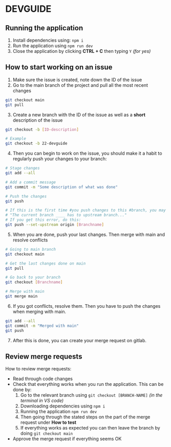 # DEVGUIDE

## Running the application
1. Install dependencies using: ``npm i``
2. Run the application using ``npm run dev``
3. Close the application by clicking **CTRL + C** then typing ``Y`` _(for yes)_

## How to start working on an issue
1. Make sure the issue is created, note down the ID of the issue
2. Go to the main branch of the project and pull all the most recent changes 
```bash
git checkout main
git pull
```
3. Create a new branch with the ID of the issue as well as a **short** description of the issue 
```bash
git checkout -b [ID-description]

# Example
git checkout -b 22-devguide
```
4. Then you can begin to work on the issue, you should make it a habit to regularly push your changes to your branch:
```bash
# Stage changes
git add --all 

# Add a commit message
git commit -m "Some description of what was done"

# Push the changes
git push

# If this is the first time #you push changes to this #branch, you may get an error like 
# "The current branch ____ has to upstream branch..."
# If you get this error, do this:
git push --set-upstream origin [Branchname]
```
5. When you are done, push your last changes. Then merge with main and resolve conflicts
```bash
# Going to main branch
git checkout main

# Get the last changes done on main
git pull

# Go back to your branch
git checkout [Branchname]

# Merge with main
git merge main
```
6. If you got conflicts, resolve them. Then you have to push the changes when merging with main.
```bash
git add --all 
git commit -m "Merged with main"
git push
```
7. After this is done, you can create your merge request on gitlab.

## Review merge requests
How to review merge requests:
- Read through code changes
- Check that everything works when you run the application. This can be done by: 
  1. Go to the relevant branch using ``git checkout [BRANCH-NAME]`` _(in the terminal in VS code)_
  2. Downloading dependencies using ``npm i``
  3. Running the application ``npm run dev``
  4. Then going through the stated steps on the part of the merge request under **How to test**
  5. If everything works as expected you can then leave the branch by doing ``git checkout main``
- Approve the merge request if everything seems OK



